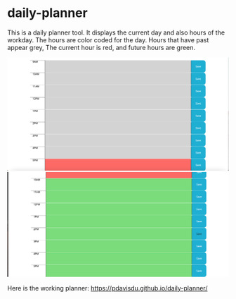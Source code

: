 # daily-planner

This is a daily planner tool. It displays the current day and also hours of the workday. The hours are color coded for the day. Hours that have past appear grey, The current hour is red, and future hours are green.


![Screenshot](./screenshot1.png)
![Screenshot](./planner2.png)



Here is the working planner: https://pdavisdu.github.io/daily-planner/